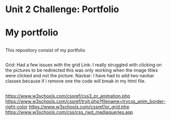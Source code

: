 # Unit 2 Challenge: Portfolio

# <h1>My portfolio</h1>

## <About>
<p>This repository consist of my portfolio</p>

## <Issues>
<p> Grid: Had a few issues with the grid
Link: I really struggled with clicking on the pictures to be redirected this was only working when the image titles were clicked and not the picture.
Navbar: I have had to add two navbar classes because if i remove one the code will break in my html file. </p>

## <Reference>

https://www.w3schools.com/cssref/css3_pr_animation.php
https://www.w3schools.com/cssref/tryit.php?filename=trycss_anim_border-right-color
https://www.w3schools.com/cssref/pr_grid.php
https://www.w3schools.com/css/css_rwd_mediaqueries.asp